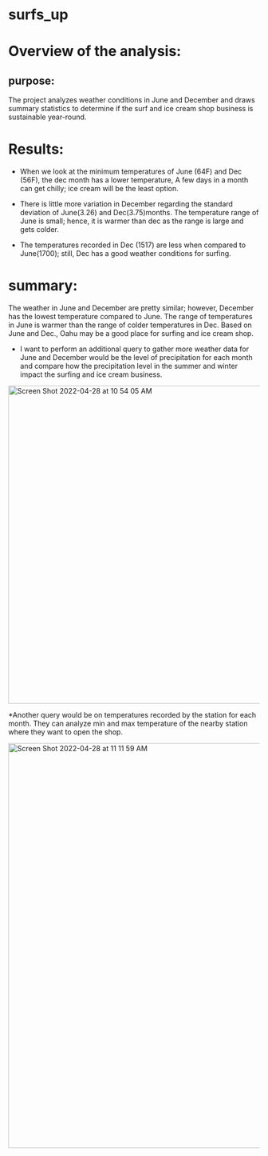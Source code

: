 # surfs_up
# Overview of the analysis:
## purpose:

The project analyzes weather conditions in June and December and draws summary statistics to determine if the surf and ice cream shop business is sustainable year-round.

# Results:

* When we look at the minimum temperatures of June (64F) and Dec (56F), the dec month has a lower temperature, A few days in a month can get chilly;  ice cream will be the least option.



* There is little more variation in December regarding the standard deviation of June(3.26) and Dec(3.75)months. The temperature range of June is small; hence, it is warmer than dec as the range is large and gets colder.

* The temperatures recorded in Dec (1517) are less when compared to June(1700); still, Dec has a good weather conditions for surfing.

 

# summary:

The weather in June and December are pretty similar; however, December has the lowest temperature compared to June. The range of temperatures in June is warmer than the range of colder temperatures in Dec. Based on June and Dec., Oahu may be a good place for surfing and ice cream shop.

* I want to perform an additional query to gather more weather data for June and December would be the level of precipitation for each month and compare how the precipitation level in the summer and winter impact the surfing and ice cream business.

<img width="636" alt="Screen Shot 2022-04-28 at 10 54 05 AM" src="https://user-images.githubusercontent.com/100738688/165781829-d07388d3-9dc0-4d21-a531-950f73623775.png">


*Another query would be on temperatures recorded by the station for each month. They can analyze min and max temperature of the nearby station where they want to open the shop. 


<img width="810" alt="Screen Shot 2022-04-28 at 11 11 59 AM" src="https://user-images.githubusercontent.com/100738688/165785250-b1186db5-119c-4006-8413-f7399b5d3b65.png">






